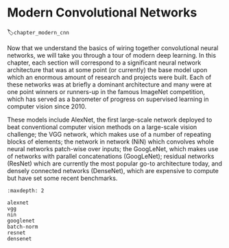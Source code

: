 # Modern Convolutional Networks
:label:`chapter_modern_cnn`

Now that we understand the basics of wiring together convolutional neural networks, we will take you through a tour of modern deep learning.
In this chapter, each section will correspond to a significant neural network architecture that was at some point (or currently) the base model upon which an enormous amount of research and projects were built.
Each of these networks was at briefly
a dominant architecture and many were
at one point winners or runners-up in the famous ImageNet competition,
which has served as a barometer of progress
on supervised learning in computer vision since 2010.

These models include AlexNet, the first large-scale network deployed to beat conventional computer vision methods on a large-scale vision challenge;
the VGG network, which makes use of a number of repeating blocks of elements; the network in network (NiN) which convolves whole neural networks patch-wise over inputs; the GoogLeNet, which makes use of networks with parallel
concatenations (GoogLeNet); residual networks (ResNet) which are currently the most popular go-to architecture today, and densely connected networks (DenseNet), which are expensive to compute but have set some recent benchmarks.

```toc
:maxdepth: 2

alexnet
vgg
nin
googlenet
batch-norm
resnet
densenet
```
